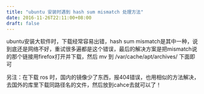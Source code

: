 ```yaml
---
title: "ubuntu 安装时遇到 hash sum mismatch 处理方法"
date: 2016-11-26T22:11:00+08:00
draft: false
---
```


ubuntu安装大软件时，下载经常容易出错，hash sum mismatch是其中一种，说到底还是网络不好，重试很多遍都是这个错误，最后的解决方案是把mismatch说的那个链接用firefox打开并下载，然后 mv 到 /var/cache/apt/archives/ 下面即可


另注：在下载 ros 时，国内的镜像少了东西，报404错误，也用相似的方法解决，去国外的库里下载同路径名的文件，然后放到cahce去就可以了！


 


